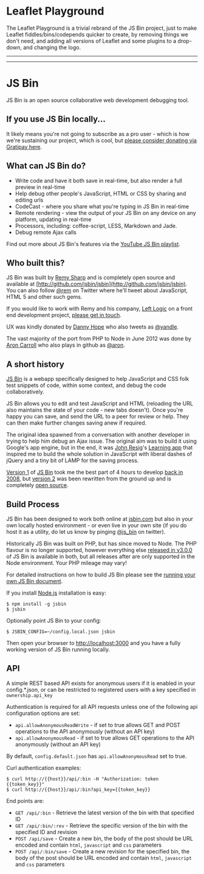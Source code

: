 # Leaflet Playground

The Leaflet Playground is a trivial rebrand of the JS Bin project, just to make Leaflet fiddles/bins/codepends quicker to create, by removing things we don't need, and adding all versions of Leaflet and some plugins to a drop-down, and changing the logo.


---

---

# JS Bin

JS Bin is an open source collaborative web development debugging tool.

## If you use JS Bin locally...

It likely means you're not going to subscribe as a pro user - which is how we're sustaining our project, which is cool, but [please consider donating via Gratipay here](https://gratipay.com/jsbin/).

## What can JS Bin do?

* Write code and have it both save in real-time, but also render a full preview in real-time
* Help debug other people's JavaScript, HTML or CSS by sharing and editing urls
* CodeCast - where you share what you're typing in JS Bin in real-time
* Remote rendering - view the output of your JS Bin on any device on any platform, updating in real-time
* Processors, including: coffee-script, LESS, Markdown and Jade.
* Debug remote Ajax calls

Find out more about JS Bin's features via the [YouTube JS Bin playlist](http://jsbin.com/videos).

## Who built this?

JS Bin was built by [Remy Sharp](http://remysharp.com) and is completely open source and available at [http://github.com/jsbin/jsbin](http://github.com/jsbin/jsbin). You can also follow [@rem](http://twitter.com/rem) on Twitter where he'll tweet about JavaScript, HTML 5 and other such gems.

If you would like to work with Remy and his company, [Left Logic](http://leftlogic.com) on a front end development project, [please get in touch](http://leftlogic.com/contact?message=Found%20through%20jsbin.com).

UX was kindly donated by [Danny Hope](http://yandleblog.com) who also tweets as [@yandle](http://twitter.com/yandle).

The vast majority of the port from PHP to Node in June 2012 was done by [Aron Carroll](http://aroncarroll.com/) who also plays in github as [@aron](http://github.com/aron).

## A short history

[JS Bin](http://jsbin.com) is a webapp specifically designed to help JavaScript and CSS folk test snippets of code, within some context, and debug the code collaboratively.

JS Bin allows you to edit and test JavaScript and HTML (reloading the URL also maintains the state of your code - new tabs doesn't). Once you're happy you can save, and send the URL to a peer for review or help. They can then make further changes saving anew if required.

The original idea spawned from a conversation with another developer in trying to help him debug an Ajax issue. The original aim was to build it using Google's app engine, but in the end, it was [John Resig](http://ejohn.org)'s [Learning app](http://ejohn.org/apps/learn) that inspired me to build the whole solution in JavaScript with liberal dashes of jQuery and a tiny bit of LAMP for the saving process.

[Version 1](http://1.jsbin.com) of [JS Bin](http://www.flickr.com/photos/remysharp/4284906136) took me the best part of 4 hours to develop [back in 2008](http://remysharp.com/2008/10/06/js-bin-for-collaborative-javascript-debugging/), but [version 2](http://2.jsbin.com) was been rewritten from the ground up and is completely [open source](http://github.com/remy/jsbin).

## Build Process

JS Bin has been designed to work both online at [jsbin.com](http://jsbin.com) but also in your own locally hosted environment - or even live in your own site (if you do host it as a utility, do let us know by pinging [@js_bin](http://twitter.com/js_bin) on twitter).

Historically JS Bin was built on PHP, but has since moved to Node. The PHP flavour is no longer supported, however everything else [released in v3.0.0](https://github.com/jsbin/jsbin/tags) of JS Bin is available in both, but all releases after are only supported in the Node environment. Your PHP mileage may vary!

For detailed instructions on how to build JS Bin please see the [running your own JS Bin document](/docs/running-your-own-jsbin.md).

If you install [Node.js](http://nodejs.org) installation is easy:

    $ npm install -g jsbin
    $ jsbin

Optionally point JS Bin to your config:

    $ JSBIN_CONFIG=~/config.local.json jsbin

Then open your browser to [http://localhost:3000](http://localhost:3000) and you have a fully working version of JS Bin running locally.

## API

A simple REST based API exists for anonymous users if it is enabled in your config.\*.json, or can be restricted to registered users with a key specified in `ownership.api_key`

Authentication is required for all API requests unless one of the following api configuration options are set:

- `api.allowAnonymousReadWrite` - if set to true allows GET and POST operations to the API anonymously (without an API key)
- `api.allowAnonymousRead` - if set to true allows GET operations to the API anonymously (without an API key)

By default, `config.default.json` has `api.allowAnonymousRead` set to true.

Curl authentication examples:

```
$ curl http://{{host}}/api/:bin -H "Authorization: token {{token_key}}"
$ curl http://{{host}}/api/:bin?api_key={{token_key}}
```

End points are:

- `GET /api/:bin` - Retrieve the latest version of the bin with that specified ID
- `GET /api/:bin/:rev` - Retrieve the specific version of the bin with the specified ID and revision
- `POST /api/save` - Create a new bin, the body of the post should be URL encoded and contain `html`, `javascript` and `css` parameters
- `POST /api/:bin/save` - Create a new revision for the specified bin, the body of the post should be URL encoded and contain `html`, `javascript` and `css` parameters
